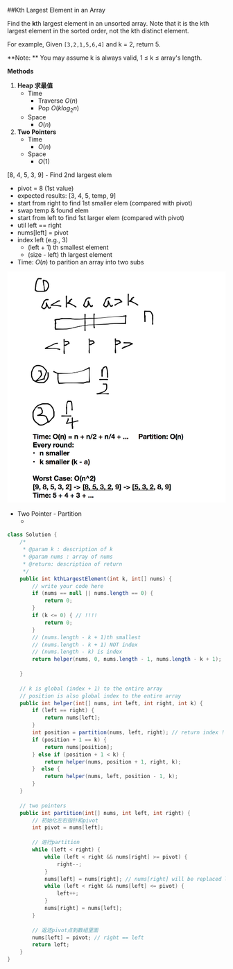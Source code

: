 ##Kth Largest Element in an Array

Find the **k**th largest element in an unsorted array. Note that it is the kth largest element in the sorted order, not the kth distinct element.

For example,
Given `[3,2,1,5,6,4]` and k = 2, return 5.

**Note: **
You may assume k is always valid, 1 ≤ k ≤ array's length.



**Methods**

1. **Heap 求最值**
   * Time
     * Traverse $O(n)$
     * Pop $O(klog_2 n)$
   * Space
     * $O(n)$
2. **Two Pointers**
   * Time
     * $O(n)$
   * Space
     * $O(1)$

[8, 4, 5, 3, 9] - Find 2nd largest elem

* pivot = 8 (1st value)
* expected results: [3, 4, 5, temp, 9]
* start from right to find 1st smaller elem (compared with pivot) 
* swap temp & found elem
* start from left to find 1st larger elem (compared with pivot)
* util left == right
* nums[left] = pivot
* index left (e.g., 3)
  * (left + 1) th smallest element
  * (size - left) th largest element
* Time: $O(n)$ to parition an array into two subs

![parition-1](../images/parition-1.png)





* Two Pointer - Partition
  * ​

```java
class Solution {
    /*
     * @param k : description of k
     * @param nums : array of nums
     * @return: description of return
     */
    public int kthLargestElement(int k, int[] nums) {
        // write your code here
        if (nums == null || nums.length == 0) {
            return 0;
        }
        if (k <= 0) { // !!!!
            return 0;
        }
        // (nums.length - k + 1)th smallest
        // (nums.length - k + 1) NOT index
        // (nums.length - k) is index
        return helper(nums, 0, nums.length - 1, nums.length - k + 1);
        
    }
  
    // k is global (index + 1) to the entire array 
    // position is also global index to the entire array
    public int helper(int[] nums, int left, int right, int k) {
        if (left == right) {
            return nums[left];
        }
        int position = partition(nums, left, right); // return index !
        if (position + 1 == k) {
            return nums[position];
        } else if (position + 1 < k) {
            return helper(nums, position + 1, right, k);
        }  else {
            return helper(nums, left, position - 1, k);
        }
    }
    
    // two pointers
    public int partition(int[] nums, int left, int right) {
        // 初始化左右指针和pivot
        int pivot = nums[left];
        
        // 进行partition 
        while (left < right) {
            while (left < right && nums[right] >= pivot) {
                right--;
            }
            nums[left] = nums[right]; // nums[right] will be replaced later
            while (left < right && nums[left] <= pivot) {
                left++;
            }
            nums[right] = nums[left];
        }
        
        // 返还pivot点到数组里面
        nums[left] = pivot; // right == left
        return left;         
    }
}
```







